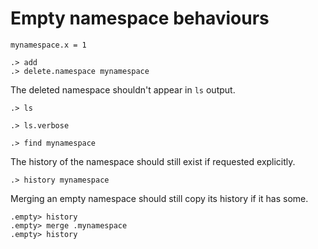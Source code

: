 # Empty namespace behaviours

```unison:hide
mynamespace.x = 1
```

```ucm:hide
.> add
.> delete.namespace mynamespace
```

The deleted namespace shouldn't appear in `ls` output.
```ucm:error
.> ls
```
```ucm:error
.> ls.verbose
```
```ucm:error
.> find mynamespace
```


The history of the namespace should still exist if requested explicitly.

```ucm
.> history mynamespace
```

Merging an empty namespace should still copy its history if it has some.

```ucm
.empty> history
.empty> merge .mynamespace
.empty> history
```
